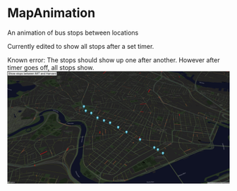 # MapAnimation
 An animation of bus stops between locations
 
 Currently edited to show all stops after a set timer.
 
 Known error: The stops should show up one after another. However after timer goes off, all stops show.
![](</example.png>)
